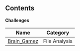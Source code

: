## Contents

**Challenges**

| Name | Category |
|--|--|
| [Brain_Gamez](https://github.com/LunaM00n/LOL-Bin/blob/master/Forensics/CHALLENGES/brain_gamez.md) | File Analysis |

